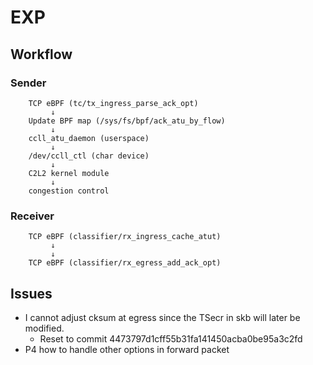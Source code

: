 # EXP

## Workflow

### Sender
```
    TCP eBPF (tc/tx_ingress_parse_ack_opt)
         ↓
    Update BPF map (/sys/fs/bpf/ack_atu_by_flow)
         ↓
    ccll_atu_daemon (userspace)
         ↓
    /dev/ccll_ctl (char device)
         ↓
    C2L2 kernel module
         ↓
    congestion control
```
### Receiver
```
    TCP eBPF (classifier/rx_ingress_cache_atut)
         ↓
         ↓
    TCP eBPF (classifier/rx_egress_add_ack_opt)
```


## Issues

- I cannot adjust cksum at egress since the TSecr in skb will later be modified.
    - Reset to commit 4473797d1cff55b31fa141450acba0be95a3c2fd 
- P4 how to handle other options in forward packet
